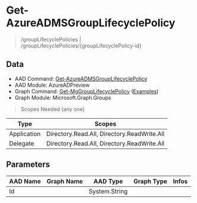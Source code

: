 # Get-AzureADMSGroupLifecyclePolicy

> /groupLifecyclePolicies | /groupLifecyclePolicies/{groupLifecyclePolicy-id}

## Data

+ AAD Command: [Get-AzureADMSGroupLifecyclePolicy](https://docs.microsoft.com/en-us/powershell/module/AzureAD/Get-AzureADMSGroupLifecyclePolicy?view=azureadps-2.0-preview)
+ AAD Module: AzureADPreview
+ Graph Command: [Get-MgGroupLifecyclePolicy](https://docs.microsoft.com/en-us/powershell/module/Microsoft.Graph.Groups/Get-MgGroupLifecyclePolicy) ([Examples](https://github.com/orgs/msgraph/discussions?discussions_q=Get-MgGroupLifecyclePolicy))
+ Graph Module: Microsoft.Graph.Groups

> Scopes Needed (any one)

|Type|Scopes|
|---|---|
|Application|Directory.Read.All, Directory.ReadWrite.All|
|Delegate|Directory.Read.All, Directory.ReadWrite.All|

## Parameters

|AAD Name|Graph Name|AAD Type|Graph Type|Infos|
|---|---|---|---|---|
|Id||System.String|||

